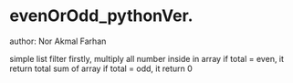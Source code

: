 # evenOrOdd_pythonVer.

author: Nor Akmal Farhan

simple list filter 
firstly, multiply all number inside in array
if total = even, it return total sum of array
if total = odd, it return 0
